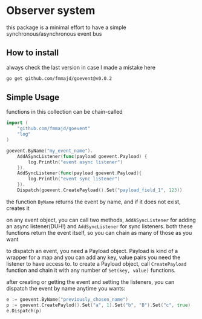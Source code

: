 # Observer system

this package is a minimal effort to have a simple synchronous/asynchronous event bus

## How to install
always check the last version in case I made a mistake here
```bash
go get github.com/fmmajd/goevent@v0.0.2
``` 

## Simple Usage
functions in this collection can be chain-called
```go
import (
    "github.com/fmmajd/goevent"
    "log"
)

goevent.ByName("my_event_name").
    AddASyncListener(func(payload goevent.Payload) {
        log.Println("event async listener")  
    }).
    AddSyncListener(func(payload goevent.Payload){
        log.Println("event sync listener")
    }).
    Dispatch(goevent.CreatePayload().Set("payload_field_1", 123))
```

the function `ByName` returns the event by name, and if it does not exist, creates it

on any event object, you can call two methods, `AddASyncListener` for adding an async listener(DUH!) and `AddSyncListener` for sync listeners.
both these functions return the event itself, so you can chain as many of those as you want

to dispatch an event, you need a Payload object. Payload is kind of a wrapper for a map and you can add any key, value pairs you need the listener to have access to.
to create a Payload object, call `CreatePayload` function and chain it with any number of `Set(key, value)` functions.

after creating or getting the event and setting the listeners, you can dispatch the event by name anytime you wants:
```go
e := goevent.ByName("previously_chosen_name")
p := goevent.CreatePaylod().Set("a", 1).Set("b", "B").Set("c", true)
e.Dispatch(p)
``` 

